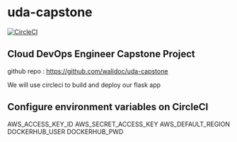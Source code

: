 # uda-capstone
[![CircleCI](https://circleci.com/gh/walidoc/uda-capstone.svg?style=svg)](https://circleci.com/gh/walidoc/uda-capstone)

## Cloud DevOps Engineer Capstone Project
github repo : https://github.com/walidoc/uda-capstone

We will use circleci to build and deploy our flask app 

## Configure environment variables on CircleCI
AWS_ACCESS_KEY_ID
AWS_SECRET_ACCESS_KEY
AWS_DEFAULT_REGION
DOCKERHUB_USER
DOCKERHUB_PWD